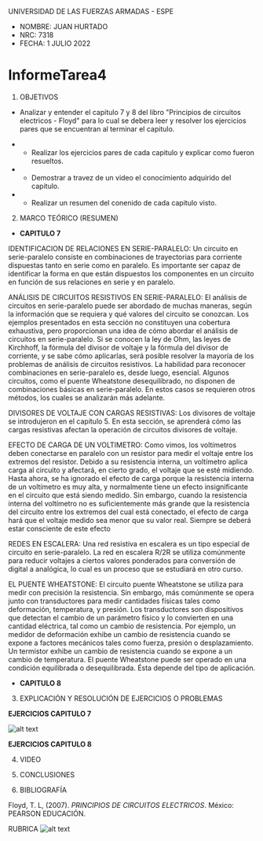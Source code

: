 UNIVERSIDAD DE LAS FUERZAS ARMADAS - ESPE

- NOMBRE: JUAN HURTADO
- NRC: 7318
- FECHA: 1 JULIO 2022

# InformeTarea4

1. OBJETIVOS

- Analizar y entender el capitulo 7 y 8 del libro "Principios de circuitos electricos - Floyd" para lo cual se debera leer y resolver los ejercicios pares que se encuentran al terminar el capitulo.

- - Realizar los ejercicios pares de cada capitulo y explicar como fueron resueltos.
- - Demostrar a travez de un video el conocimiento adquirido del capitulo.
- - Realizar un resumen del conenido de cada capitulo visto.

2. MARCO TEÓRICO (RESUMEN)

- **CAPITULO 7**

IDENTIFICACION DE RELACIONES EN SERIE-PARALELO: Un circuito en serie-paralelo consiste en combinaciones de trayectorias para corriente dispuestas tanto en serie como en paralelo. Es importante ser capaz de identificar la forma en que están dispuestos los componentes en un circuito en función de sus relaciones en serie y en paralelo.

ANÁLISIS DE CIRCUITOS RESISTIVOS EN SERIE-PARALELO: El análisis de circuitos en serie-paralelo puede ser abordado de muchas maneras, según la información que se requiera y qué valores del circuito se conozcan. Los ejemplos presentados en esta sección no constituyen una cobertura exhaustiva, pero proporcionan una idea de cómo abordar el análisis de circuitos en serie-paralelo.
Si se conocen la ley de Ohm, las leyes de Kirchhoff, la fórmula del divisor de voltaje y la fórmula del divisor de corriente, y se sabe cómo aplicarlas, será posible resolver la mayoría de los problemas de análisis de circuitos resistivos. La habilidad para reconocer combinaciones en serie-paralelo es, desde luego, esencial. Algunos circuitos, como el puente Wheatstone desequilibrado, no disponen de combinaciones básicas en serie-paralelo. En estos casos se requieren otros métodos, los cuales se analizarán más adelante.

DIVISORES DE VOLTAJE CON CARGAS RESISTIVAS: Los divisores de voltaje se introdujeron en el capítulo 5. En esta sección, se aprenderá cómo las cargas resistivas afectan la operación de circuitos divisores de voltaje.

EFECTO DE CARGA DE UN VOLTIMETRO: Como vimos, los voltímetros deben conectarse en paralelo con un resistor para medir el voltaje entre los extremos del resistor. Debido a su resistencia interna, un voltímetro aplica carga al circuito y afectará, en cierto grado, el voltaje que se esté midiendo. Hasta ahora, se ha ignorado el efecto de carga porque la resistencia interna de un voltímetro es muy alta, y normalmente tiene un efecto insignificante en el circuito que está siendo medido. Sin embargo, cuando la resistencia interna del voltímetro no es suficientemente más grande que la resistencia del circuito entre los extremos del cual está conectado, el efecto de carga hará que el voltaje medido sea menor que su valor real. Siempre se deberá estar consciente de este efecto

REDES EN ESCALERA: Una red resistiva en escalera es un tipo especial de circuito en serie-paralelo. La red en escalera R/2R se utiliza comúnmente para reducir voltajes a ciertos valores ponderados para conversión de digital a analógica, lo cual es un proceso que se estudiará en otro curso.

EL PUENTE WHEATSTONE: El circuito puente Wheatstone se utiliza para medir con precisión la resistencia. Sin embargo, más comúnmente se opera junto con transductores para medir cantidades físicas tales como deformación, temperatura, y presión. Los transductores son dispositivos que detectan el cambio de un parámetro físico y lo convierten en una cantidad eléctrica, tal como un cambio de resistencia. Por ejemplo, un medidor de deformación exhibe un cambio de resistencia cuando se expone a factores mecánicos tales como fuerza, presión o desplazamiento. Un termistor exhibe un cambio de resistencia cuando se expone a un cambio de temperatura. El puente Wheatstone puede ser operado en una condición equilibrada o desequilibrada. Ésta depende del tipo de aplicación.


- **CAPITULO 8**



3. EXPLICACIÓN Y RESOLUCIÓN DE EJERCICIOS O PROBLEMAS

**EJERCICIOS CAPITULO 7**

![alt text]()


**EJERCICIOS CAPITULO 8**



4. VIDEO



5. CONCLUSIONES



6. BIBLIOGRAFÍA

Floyd, T. L, (2007). _PRINCIPIOS DE CIRCUITOS ELECTRICOS_. México: PEARSON EDUCACIÓN.

RUBRICA
![alt text]()
